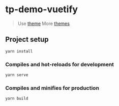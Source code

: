 # tp-demo-vuetify

> Use [theme](https://free-blog.vuetifyjs.com/)
> More [themes](https://vuetifyjs.com/vi-VN/themes/premium)

## Project setup

```bash
yarn install
```

### Compiles and hot-reloads for development

```bash
yarn serve
```

### Compiles and minifies for production

```bash
yarn build
```
